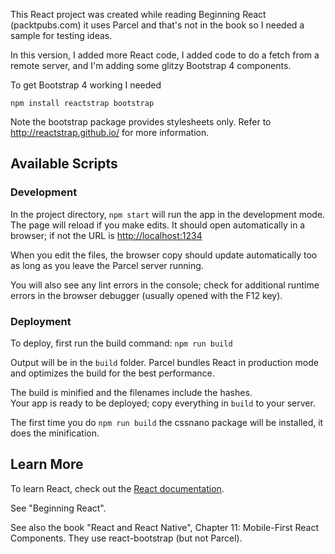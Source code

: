 This React project was created while reading Beginning React (packtpubs.com)
it uses Parcel and that's not in the book so I needed a sample for testing ideas.

In this version,
I added more React code,
I added code to do a fetch from a remote server,
and I'm adding some glitzy Bootstrap 4 components.

To get Bootstrap 4 working I needed
```
npm install reactstrap bootstrap
```
Note the bootstrap package provides stylesheets only.
Refer to http://reactstrap.github.io/ for more information.

## Available Scripts

### Development
In the project directory, `npm start`
will run the app in the development mode.
The page will reload if you make edits.
It should open automatically in a browser; if not the URL is [http://localhost:1234](http://localhost:1234)

When you edit the files, the browser copy should update automatically too as long as you leave the
Parcel server running.

You will also see any lint errors in the console; check for additional runtime errors in the browser debugger (usually opened with the F12 key).

### Deployment
To deploy, first run the build command: `npm run build`

Output will be in the `build` folder. Parcel bundles React in production mode and optimizes the build for the best performance.

The build is minified and the filenames include the hashes.<br>
Your app is ready to be deployed; copy everything in `build` to your server.

The first time you do `npm run build` the cssnano package will be installed, it does the minification.

## Learn More
To learn React, check out the [React documentation](https://reactjs.org/).

See "Beginning React".

See also the book "React and React Native", Chapter 11: Mobile-First React Components.
They use react-bootstrap (but not Parcel).
